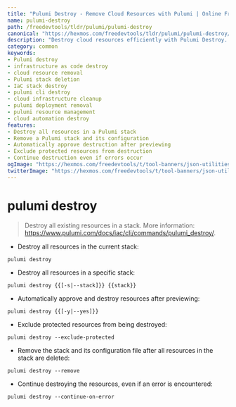 ```yaml
---
title: "Pulumi Destroy - Remove Cloud Resources with Pulumi | Online Free DevTools by Hexmos"
name: pulumi-destroy
path: /freedevtools/tldr/pulumi/pulumi-destroy
canonical: "https://hexmos.com/freedevtools/tldr/pulumi/pulumi-destroy/"
description: "Destroy cloud resources efficiently with Pulumi Destroy. Safely delete stacks, manage deployments, and clean up infrastructure as code. Free online tool, no registration required."
category: common
keywords:
- Pulumi destroy
- infrastructure as code destroy
- cloud resource removal
- Pulumi stack deletion
- IaC stack destroy
- pulumi cli destroy
- cloud infrastructure cleanup
- pulumi deployment removal
- pulumi resource management
- cloud automation destroy
features:
- Destroy all resources in a Pulumi stack
- Remove a Pulumi stack and its configuration
- Automatically approve destruction after previewing
- Exclude protected resources from destruction
- Continue destruction even if errors occur
ogImage: "https://hexmos.com/freedevtools/t/tool-banners/json-utilities-banner.png"
twitterImage: "https://hexmos.com/freedevtools/t/tool-banners/json-utilities-banner.png"
---
```


# pulumi destroy

> Destroy all existing resources in a stack.
> More information: <https://www.pulumi.com/docs/iac/cli/commands/pulumi_destroy/>.

- Destroy all resources in the current stack:

`pulumi destroy`

- Destroy all resources in a specific stack:

`pulumi destroy {{[-s|--stack]}} {{stack}}`

- Automatically approve and destroy resources after previewing:

`pulumi destroy {{[-y|--yes]}}`

- Exclude protected resources from being destroyed:

`pulumi destroy --exclude-protected`

- Remove the stack and its configuration file after all resources in the stack are deleted:

`pulumi destroy --remove`

- Continue destroying the resources, even if an error is encountered:

`pulumi destroy --continue-on-error`
